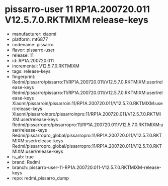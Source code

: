 # pissarro-user 11 RP1A.200720.011 V12.5.7.0.RKTMIXM release-keys
- manufacturer: xiaomi
- platform: mt6877
- codename: pissarro
- flavor: pissarro-user
- release: 11
- id: RP1A.200720.011
- incremental: V12.5.7.0.RKTMIXM
- tags: release-keys
- fingerprint: Redmi/pissarro/pissarro:11/RP1A.200720.011/V12.5.7.0.RKTMIXM:user/release-keys
Redmi/pissarro/pissarro:11/RP1A.200720.011/V12.5.7.0.RKTMIXM:user/release-keys
Xiaomi/pissarroin/pissarroin:11/RP1A.200720.011/V12.5.7.0.RKTMIXM:user/release-keys
Xiaomi/pissarroinpro/pissarroinpro:11/RP1A.200720.011/V12.5.7.0.RKTMIXM:user/release-keys
Redmi/pissarropro/pissarropro:11/RP1A.200720.011/V12.5.7.0.RKTMIXM:user/release-keys
Redmi/pissarropro_global/pissarropro:11/RP1A.200720.011/V12.5.7.0.RKTMIXM:user/release-keys
Redmi/pissarropro_global/pissarropro:11/RP1A.200720.011/V12.5.7.0.RKTMIXM:user/release-keys
- is_ab: true
- brand: Redmi
- branch: pissarro-user-11-RP1A.200720.011-V12.5.7.0.RKTMIXM-release-keys
- repo: redmi_pissarro_dump
